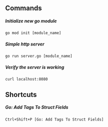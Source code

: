 ## Commands
##### Initialize new go module
```
go mod init [module_name]
```


##### Simple http server
```
go run server.go [module_name]
```

##### Verify the server is working
```
curl localhost:8080
```

## Shortcuts
##### Go: Add Tags To Struct Fields
```
Ctrl+Shift+P [Go: Add Tags To Struct Fields]
```
